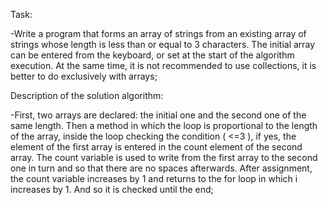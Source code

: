 Task:

-Write a program that forms an array of strings from an existing array of strings whose length is less than or equal to 3 characters.
The initial array can be entered from the keyboard, or set at the start of the algorithm execution.
At the same time, it is not recommended to use collections, it is better to do exclusively with arrays;

Description of the solution algorithm:

-First, two arrays are declared: the initial one and the second one of the same length.
Then a method in which the loop is proportional to the length of the array, inside the loop checking the condition ( <=3 ), if yes, the element of the first array is entered in the count element of the second array.
The count variable is used to write from the first array to the second one in turn and so that there are no spaces afterwards.
After assignment, the count variable increases by 1 and returns to the for loop in which i increases by 1.
And so it is checked until the end;
